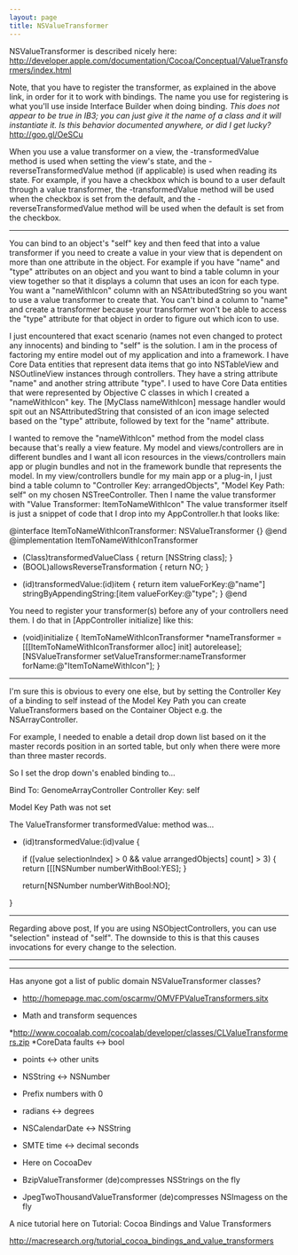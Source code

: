 ```yaml
---
layout: page
title: NSValueTransformer
---
```





NSValueTransformer is described nicely here:
http://developer.apple.com/documentation/Cocoa/Conceptual/ValueTransformers/index.html

Note, that you have to register the transformer, as explained in the above link, in order for it to work with bindings. The name you use for registering is what you'll use inside Interface Builder when doing binding.  *This does not appear to be true in IB3; you can just give it the name of a class and it will instantiate it.  Is this behavior documented anywhere, or did I get lucky?* http://goo.gl/OeSCu

When you use a value transformer on a view, the -transformedValue method is used when setting the view's state, and the -reverseTransformedValue method (if applicable) is used when reading its state. For example, if you have a checkbox which is bound to a user default through a value transformer, the -transformedValue method will be used when the checkbox is set from the default, and the -reverseTransformedValue method will be used when the default is set from the checkbox.

----

You can bind to an object's "self" key and then feed that into a value transformer if you need to create a value in your view that is dependent on more than one attribute in the object.  For example if you have "name" and "type" attributes on an object and you want to bind a table column in your view together so that it displays a column that uses an icon for each type.  You want a "nameWithIcon" column with an NSAttributedString so you want to use a value transformer to create that.  You can't bind a column to "name" and create a transformer because your transformer won't be able to access the "type" attribute for that object in order to figure out which icon to use.

I just encountered that exact scenario (names not even changed to protect any innocents) and binding to "self" is the solution.  I am in the process of factoring my entire model out of my application and into a framework.  I have Core Data entities that represent data items that go into NSTableView and NSOutlineView instances through controllers.  They have a string attribute "name" and another string attribute "type".  I used to have Core Data entities that were represented by Objective C classes in which I created a "nameWithIcon" key.  The [MyClass nameWithIcon] message handler would spit out an NSAttributedString that consisted of an icon image selected based on the "type" attribute, followed by text for the "name" attribute.

I wanted to remove the "nameWithIcon" method from the model class because that's really a view feature.  My model and views/controllers are in different bundles and I want all icon resources in the views/controllers main app or plugin bundles and not in the framework bundle that represents the model.  In my view/controllers bundle for my main app or a plug-in, I just bind a table column to "Controller Key: arrangedObjects", "Model Key Path: self" on my chosen NSTreeController.  Then I name the value transformer with "Value Transformer: ItemToNameWithIcon"  The value transformer itself is just a snippet of code that I drop into my AppController.h that looks like:

    
@interface ItemToNameWithIconTransformer: NSValueTransformer {}
@end
@implementation ItemToNameWithIconTransformer
+ (Class)transformedValueClass { return [NSString class]; }
+ (BOOL)allowsReverseTransformation { return NO; }
- (id)transformedValue:(id)item {
    return item valueForKey:@"name"] stringByAppendingString:[item valueForKey:@"type";
}
@end


You need to register your transformer(s) before any of your controllers need them.  I do that in [AppController initialize] like this:

    
+ (void)initialize {
    ItemToNameWithIconTransformer *nameTransformer = [[[ItemToNameWithIconTransformer
        alloc] init] autorelease];
    [NSValueTransformer setValueTransformer:nameTransformer
        forName:@"ItemToNameWithIcon"];
}


----
I'm sure this is obvious to every one else, but by setting the Controller Key of a binding to self instead of
the Model Key Path you can create ValueTransformers based on the Container Object e.g. the NSArrayController.

For example, I needed to enable a detail drop down list based on it the master records position in an sorted table, 
but only when there were more than three master records. 

So I set the drop down's enabled binding to...

Bind To: GenomeArrayController
Controller Key: self

Model Key Path was not set

The ValueTransformer transformedValue: method was... 

    
- (id)transformedValue:(id)value {

	if ([value selectionIndex] > 0 && value arrangedObjects] count] > 3) {
		return [[[NSNumber numberWithBool:YES];
	} 
	
	return[NSNumber numberWithBool:NO];

}


----
Regarding above post, If you are using NSObjectControllers, you can use "selection" instead of "self". The downside to this is that this causes invocations for every change to the selection.


----

----

Has anyone got a list of public domain NSValueTransformer classes?


* http://homepage.mac.com/oscarmv/OMVFPValueTransformers.sitx
 
 * Math and transform sequences
 
*http://www.cocoalab.com/cocoalab/developer/classes/CLValueTransformers.zip
 *CoreData faults <-> bool
 * points <-> other units
 * NSString <-> NSNumber
 * Prefix numbers with 0
 * radians <-> degrees
 * NSCalendarDate <-> NSString 
 * SMTE time <-> decimal seconds
 
* Here on CocoaDev
 
 * BzipValueTransformer (de)compresses NSString<nowiki/>s on the fly
 * JpegTwoThousandValueTransformer (de)compresses NSImages<nowiki/>s on the fly
 


A nice tutorial here on Tutorial: Cocoa Bindings and Value Transformers

http://macresearch.org/tutorial_cocoa_bindings_and_value_transformers

